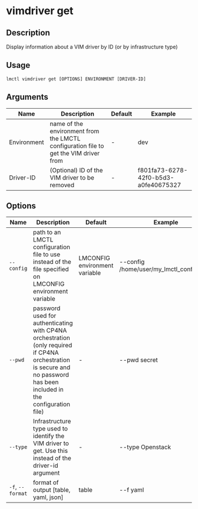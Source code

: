 # vimdriver get

## Description

Display information about a VIM driver by ID (or by infrastructure type)

## Usage

```
lmctl vimdriver get [OPTIONS] ENVIRONMENT [DRIVER-ID]
```

## Arguments

| Name        | Description                                                                          | Default | Example                              |
| ----------- | ------------------------------------------------------------------------------------ | ------- | ------------------------------------ |
| Environment | name of the environment from the LMCTL configuration file to get the VIM driver from | -       | dev                                  |
| Driver-ID   | (Optional) ID of the VIM driver to be removed                                        | -       | f801fa73-6278-42f0-b5d3-a0fe40675327 |

## Options

| Name             | Description                                                                                                                          | Default                       | Example                                  |
| ---------------- | ------------------------------------------------------------------------------------------------------------------------------------ | ----------------------------- | ---------------------------------------- |
| `--config`       | path to an LMCTL configuration file to use instead of the file specified on LMCONFIG environment variable                            | LMCONFIG environment variable | --config /home/user/my_lmctl_config.yaml |
| `--pwd`          | password used for authenticating with CP4NA orchestration (only required if CP4NA orchestration is secure and no password has been included in the configuration file) | -                             | --pwd secret                             |
| `--type`         | Infrastructure type used to identify the VIM driver to get. Use this instead of the driver-id argument                               | -                             | --type Openstack                         |
| `-f`, `--format` | format of output [table, yaml, json]                                                                                                 | table                         | --f yaml                                 |
